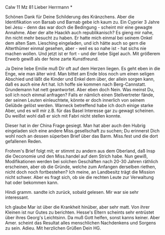 Calw 11 Mz 81
Lieber Herrmann <Mogl>*

Schönen Dank für Deine Schilderung des Kränzchens. Aber die Identifikation von Barsab und Barnab gebe ich kaum zu. Ein Cyprier 3 Jahre bei Jesu - denn das war doch die Bedingung - scheint mir eine gewagte Annahme. Aber der alte Haackh auch republikanisch? Es gieng mir nahe, ihn nicht mehr besucht zu haben. Er hatte mich einmal bei seinem Onkel dem alten Sam. Liesching eingeladen, und ich hätte auch so gern die Alterthümer einmal gesehen, aber - weil es so nahe ist - hat sichs nie machen wollen. Und jetzt ist er fort - und der liebe Sigel auch. Mit größerem Erwerb gewiß als der feine zarte Kunstfreund.

Ja Deine liebe Emilie muß Dir oft auf dem Herzen liegen. Es geht eben in die Enge, wie man älter wird. Man bittet am Ende blos noch um einen seligen Abschied und läßt die Kinder und Enkel dem über, der allein sorgen kann, daß es auch eine Art hat. Ich hoffe sie kommen nach Berg-Cannstatt. 
Grundemann hat nett geantwortet. Aber eben doch Nein. Was meinst Du, soll ich noch einmal anfragen? Falls er nämlich einen Stellvertreter fände, der seinen Leuten einleuchtete, könnte er doch innerlich von seinem Gelübde gelöst werden. Warneck betreffend habe ich doch einige starke Aber, und es will mir z.B. für das Basel Interesse gar zu gewagt scheinen. Du weißst wohl daß er sich mit Fabri nicht stellen konnte.

Dieser hat in der China Frage gesiegt. Man hat aber auch den Hubrig eingeladen sich eine andere Miss.gesellschaft zu suchen; Du erinnerst Dich wohl noch an dessen süperben Brief über das Barm. Miss.fest und die dort gefallenen Reden.

Frohnm's Brief folgt mit; er stimmt zu andern aus dem Oberland, daß Insp die Oeconomie und den Miss.handel auf dem Strich habe. Nun gewiß, Modifikationen werden bei solchen Geschäften nach 20-30 Jahren räthlich erscheinen, aber ob die Gründe, welche zum Anfangen derselben riethen, nicht doch noch fortbestehen? Ich meine, an Landbesitz trägt die Mission nicht schwer. Aber es fragt sich, ob sie die rechten Leute zur Verwaltung hat oder bekommen kann.

Hindi gramm. sandte ich zurück, sobald gelesen. Mir war sie sehr interessant.

Ich glaube Mar ist über die Krankheit hinüber, aber sehr matt. Von ihrer Kleinen ist nur Gutes zu berichten. Hesse's Eltern scheints sehr entrüstet über ihres Georg's Leichtsinn. Da muß Gott helfen, sonst kanns keiner. Aber Amer. scheint das Resultat alles menschlichen Nachdenkens und Sorgens zu sein. Adieu. Mit herzlichen Grüßen
 Dein HG.
